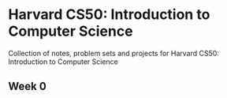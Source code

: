 # Harvard CS50: Introduction to Computer Science
Collection of notes, problem sets and projects for Harvard CS50: Introduction to Computer Science

## Week 0
